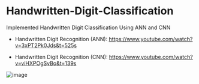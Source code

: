 # Handwritten-Digit-Classification
Implemented Handwritten Digit Classification Using ANN and CNN

* Handwritten Digit Recognition (ANN): https://www.youtube.com/watch?v=3xPT2Pk0Jds&t=525s

* Handwritten Digit Recognition (CNN): https://www.youtube.com/watch?v=viHXPOgSvBo&t=139s


![image](https://user-images.githubusercontent.com/69152112/209448915-fa1f19b8-039f-42a9-acd8-2645e4380851.png)

